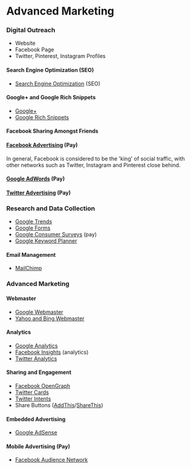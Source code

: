 # Advanced Marketing

### Digital Outreach

* Website
* Facebook Page
* Twitter, Pinterest, Instagram Profiles

#### Search Engine Optimization (SEO)

* [Search Engine Optimization](http://en.wikipedia.org/wiki/Search_engine_optimization) (SEO)

#### Google+ and Google Rich Snippets
* [Google+](https://plus.google.com/)
* [Google Rich Snippets](https://support.google.com/webmasters/answer/99170?hl=en)

#### Facebook Sharing Amongst Friends

#### [Facebook Advertising](https://www.facebook.com/business/products/ads) (Pay)
In general, Facebook is considered to be the 'king' of social traffic, with other networks such as Twitter, Instagram and Pinterest close behind.

#### [Google AdWords](https://www.google.com/adwords) (Pay) 
#### [Twitter Advertising](https://ads.twitter.com) (Pay)

### Research and Data Collection
* [Google Trends](http://www.google.com/trends)
* [Google Forms](http://www.google.com/forms/about)
* [Google Consumer Surveys](http://www.google.com/insights/consumersurveys/home) (pay)
* [Google Keyword Planner](https://support.google.com/adwords/answer/3114286?hl=en)

#### Email Management

* [MailChimp](http://mailchimp.com)

### Advanced Marketing 

#### Webmaster
* [Google Webmaster](http://www.google.com/intl/en-US/webmasters)
* [Yahoo and Bing Webmaster](http://www.bing.com/toolbox/webmaster)

#### Analytics
* [Google Analytics](http://www.google.com/analytics)
* [Facebook Insights](https://www.facebook.com/help/336893449723054) (analytics)
* [Twitter Analytics](https://analytics.twitter.com)

#### Sharing and Engagement
* [Facebook OpenGraph](http://ogp.me)
* [Twitter Cards](https://dev.twitter.com/cards/overview)
* [Twitter Intents](https://dev.twitter.com/web/intents)
* Share Buttons ([AddThis](http://www.addthis.com)/[ShareThis](http://www.sharethis.com))

#### Embedded Advertising
* [Google AdSense](http://www.google.com/adsense)

#### Mobile Advertising (Pay)
* [Facebook Audience Network](https://www.facebook.com/business/news/audience-network) 

